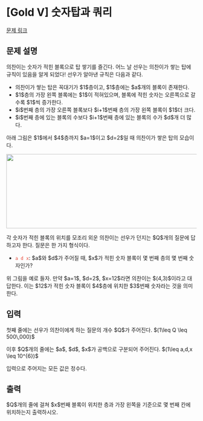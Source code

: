 # [Gold V] 숫자탑과 쿼리

[문제 링크](https://www.acmicpc.net/problem/28127) 

## 문제 설명

<p>의찬이는 숫자가 적힌 블록으로 탑 쌓기를 즐긴다. 어느 날 선우는 의찬이가 쌓는 탑에 규칙이 있음을 알게 되었다! 선우가 알아낸 규칙은 다음과 같다.</p>

<ul>
	<li>의찬이가 쌓는 탑은 꼭대기가 $1$층이고, $1$층에는 $a$개의 블록이 존재한다.</li>
	<li>$1$층의 가장 왼쪽 블록에는 $1$이 적혀있으며, 블록에 적힌 숫자는 오른쪽으로 갈수록 $1$씩 증가한다.</li>
	<li>$i$번째 층의 가장 오른쪽 블록보다 $i+1$번째 층의 가장 왼쪽 블록이 $1$더 크다.</li>
	<li>$i$번째 층에 있는 블록의 수보다 $i+1$번째 층에 있는 블록의 수가 $d$개 더 많다.</li>
</ul>

<p>아래 그림은 $1$에서 $4$층까지 $a=1$이고 $d=2$일 때 의찬이가 쌓은 탑의 모습이다.</p>

<p style="text-align: center;"><img alt="" longdesc="" src="https://upload.acmicpc.net/b00014b4-0c7f-4054-ad7b-3d116effd66d/-/preview/" style="height: 197px; width: 600px;"></p>

<p>각 숫자가 적힌 블록의 위치를 모조리 외운 의찬이는 선우가 던지는 $Q$개의 질문에 답하고자 한다. 질문은 한 가지 형식이다.</p>

<ul>
	<li><span style="color:#e74c3c;"><code>a d x</code></span>: $a$와 $d$가 주어질 때, $x$가 적힌 숫자 블록이 몇 번째 층의 몇 번째 숫자인가?</li>
</ul>

<p>위 그림을 예로 들자. 만약 $a=1$, $d=2$, $x=12$라면 의찬이는 $(4,3)$이라고 대답한다. 이는 $12$가 적힌 숫자 블록이 $4$층에 위치한 $3$번째 숫자라는 것을 의미한다.</p>

## 입력 

 <p>첫째 줄에는 선우가 의찬이에게 하는 질문의 개수 $Q$가 주어진다. $(1\leq Q \leq 500\,000)$</p>

<p>이후 $Q$개의 줄에는 $a$, $d$, $x$가 공백으로 구분되어 주어진다. $(1\leq a,d,x \leq 10^{6})$</p>

<p>입력으로 주어지는 모든 값은 정수다.</p>

## 출력 

 <p>$Q$개의 줄에 걸쳐 $x$번째 블록이 위치한 층과 가장 왼쪽을 기준으로 몇 번째 칸에 위치하는지 출력하시오.</p>

